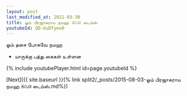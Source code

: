 ```yaml
---
layout: post
last_modified_at: 2021-03-30
title: ஓம் பிரஜாகராய நமஹ ௧௦௮ டைம்ஸ்
youtubeId: QD-GuDTyeo0
---
```

 
 
 ஓம் தசை போகவே நமஹ  
 
 -  யாருக்கு பத்து கைகள் உள்ளன 
 
  
 
  
 
 
 
 
 
 


{% include youtubePlayer.html id=page.youtubeId %}
 
[Next]({{ site.baseurl }}{% link  split2/_posts/2015-08-03-ஓம் பிரஜாகராய நமஹ ௧௦௮ டைம்ஸ்.md%})
 

